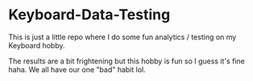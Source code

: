 # Keyboard-Data-Testing

This is just a little repo where I do some fun analytics / testing on my Keyboard hobby.

The results are a bit frightening but this hobby is fun so I guess it's fine haha. We all have our one "bad" habit lol.
